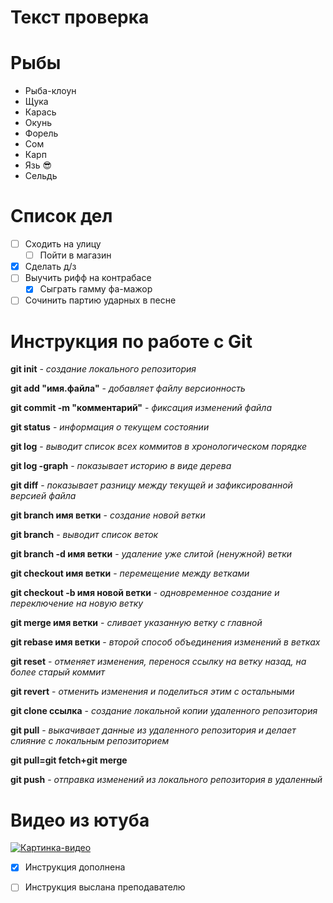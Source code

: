 # Текст проверка

# Рыбы
* Рыба-клоун
* Щука
* Карась
* Окунь
* Форель
* Сом
* Карп
* Язь :sunglasses:
* Сельдь 
# Список дел
* [ ] Сходить на улицу
    * [ ] Пойти в магазин
* [X] Сделать д/з
* [ ] Выучить рифф на контрабасе
    * [X] Сыграть гамму фа-мажор
* [ ] Сочинить партию ударных в песне

# Инструкция по работе с Git

**git init** - *создание локального репозитория*

**git add "имя.файла"** - *добавляет файлу версионность*

**git commit -m "комментарий"** - *фиксация изменений файла*

**git status** - *информация о текущем состоянии*

**git log** - *выводит список всех коммитов в хронологическом порядке*

**git log -graph** - *показывает историю в виде дерева*

**git diff** - *показывает разницу между текущей и зафиксированной версией файла*

**git branch имя ветки** - *создание новой ветки*

**git branch** - *выводит список веток*

**git branch -d имя ветки** - *удаление уже слитой (ненужной) ветки*

**git checkout имя ветки** - *перемещение между ветками*

**git checkout -b имя новой ветки** - *одновременное создание и переключение на новую ветку*

**git merge имя ветки** - *сливает указанную ветку с главной*

**git rebase имя ветки** - *второй способ объединения изменений в ветках*

**git reset** - *отменяет изменения, перенося ссылку на ветку назад, на более старый коммит*

**git revert** - *отменить изменения и поделиться этим с остальными*

**git clone ссылка** - *создание локальной копии удаленного репозитория*

**git pull** - *выкачивает данные из удаленного репозитория и делает слияние с локальным репозиторием*

**git pull=git fetch+git merge**

**git push** - *отправка изменений из локального репозитория в удаленный*

# Видео из ютуба

[![Картинка-видео](https://vjoy.cc/wp-content/uploads/2019/07/5-65.jpg)](https://www.youtube.com/watch?v=gHlwqkPR4Yc)

* [x] Инструкция дополнена

* [ ] Инструкция выслана преподавателю


